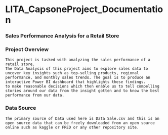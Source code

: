 # LITA_CapsoneProject_Documentation

### Sales Performance Analysis for a Retail Store 

### Project Overview

```
This project is tasked with analyzing the sales performance of a retail store.
The Data Analysis of this project aims to explore sales data to uncover key insights such as top-selling products, regional performance, and monthly sales trends. The goal is to produce an interactive Power BI dashboard that highlights these findings.
to make reasonable decisions which then enable us to tell compelling stories around our data from the insight gotten and to know the best performance from our data.
```

### Data Source

```
The primary source of Data used here is Data Sale.csv and this is an open source data that can be freely downloaded from an open source online such as kaggle or FRED or any other repository site.
```

